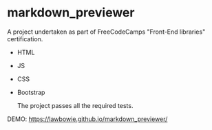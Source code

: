 # markdown_previewer
A project undertaken as part of FreeCodeCamps "Front-End libraries" certification.
- HTML
- JS
- CSS
- Bootstrap

  The project passes all the required tests.

DEMO: https://lawbowie.github.io/markdown_previewer/
